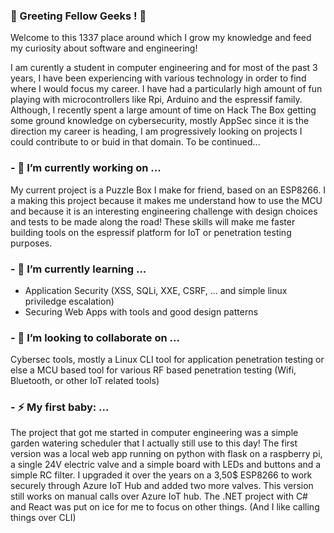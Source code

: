 ### 👋 Greeting Fellow Geeks ! 👋

Welcome to this 1337 place around which I grow my knowledge and feed my curiosity about software and engineering!  
  
I am curently a student in computer engineering and for most of the past 3 years, I have been experiencing with various technology in order to find where I would focus my career. I have had a particularly high amount of fun playing with microcontrollers like Rpi, Arduino and the espressif family.
Although, I recently spent a large amount of time on Hack The Box getting some ground knowledge on cybersecurity, mostly AppSec since it is the direction my career is heading, I am progressively looking on projects I could contribute to or buid in that domain. To be continued... 

### - 🔭 I’m currently working on ...
My current project is a Puzzle Box I make for friend, based on an ESP8266. I a making this project because it makes me understand how to use the MCU and because it is an interesting engineering challenge with design choices and tests to be made along the road! These skills will make me faster building tools on the espressif platform for IoT or penetration testing purposes.

### - 🌱 I’m currently learning ...
- Application Security (XSS, SQLi, XXE, CSRF, ... and simple linux priviledge escalation)
- Securing Web Apps with tools and good design patterns

### - 👯 I’m looking to collaborate on ...  
Cybersec tools, mostly a Linux CLI tool for application penetration testing or else a MCU based tool for various RF based penetration testing (Wifi, Bluetooth, or other IoT related tools)

### - ⚡ My first baby: ...  
The project that got me started in computer engineering was a simple garden watering scheduler that I actually still use to this day!
The first version was a local web app running on python with flask on a raspberry pi, a single 24V electric valve and a simple board with LEDs and buttons and a simple RC filter.
I upgraded it over the years on a 3,50$ ESP8266 to work securely through Azure IoT Hub and added two more valves.
This version still works on manual calls over Azure IoT hub. The .NET project with C# and React was put on ice for me to focus on other things. 
(And I like calling things over CLI)

<!--
**IterateMe/IterateMe** is a ✨ _special_ ✨ repository because its `README.md` (this file) appears on your GitHub profile.

Here are some ideas to get you started:

- 🔭 I’m currently working on ...
- 🤔 I’m looking for help with ...
- 💬 Ask me about ...
- 📫 How to reach me: ...
- 😄 Pronouns: ...

-->
